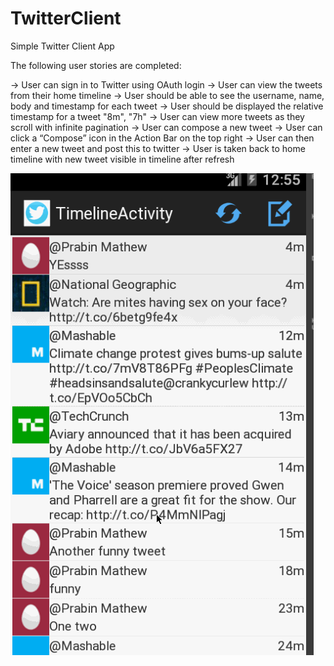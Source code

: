 TwitterClient
=============

Simple Twitter Client App


The following user stories are completed:

-> User can sign in to Twitter using OAuth login
-> User can view the tweets from their home timeline
-> User should be able to see the username, name, body and timestamp for each tweet
-> User should be displayed the relative timestamp for a tweet "8m", "7h"
-> User can view more tweets as they scroll with infinite pagination
-> User can compose a new tweet
-> User can click a “Compose” icon in the Action Bar on the top right
-> User can then enter a new tweet and post this to twitter
-> User is taken back to home timeline with new tweet visible in timeline after refresh


![GIF](TwitterDemo.gif)